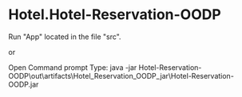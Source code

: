# Hotel.Hotel-Reservation-OODP

Run "App" located in the file "src".

or 

Open Command prompt
Type: java -jar Hotel-Reservation-OODP\out\artifacts\Hotel_Reservation_OODP_jar\Hotel-Reservation-OODP.jar